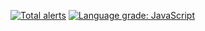 [![Total alerts](https://img.shields.io/lgtm/alerts/g/Vortexmind/ghost-cloudflare-cache-purge.svg?logo=lgtm&logoWidth=18)](https://lgtm.com/projects/g/Vortexmind/ghost-cloudflare-cache-purge/alerts/) [![Language grade: JavaScript](https://img.shields.io/lgtm/grade/javascript/g/Vortexmind/ghost-cloudflare-cache-purge.svg?logo=lgtm&logoWidth=18)](https://lgtm.com/projects/g/Vortexmind/ghost-cloudflare-cache-purge/context:javascript)
